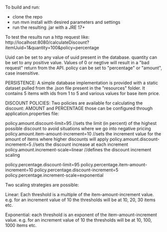 To build and run:
- clone the repo
- run mvn install with desired parameters and settings
- run the resulting .jar with a JRE 17+

To test the results run a http request like:
http://localhost:8080/calculateDiscount?itemUuid=1&quantity=100&policy=percentage

Uuid can be set to any value of uuid present in the database.
quantity can be set to any positive value. Values of 0 or negtive will result in a "bad request" return from the API.
policy can be set to "percentage" or "amount", case insensitive.

PERSISTENCE:
A simple database implementation is provided with a static dataset pulled from the .json file present in the "resources" folder. It contains 5 items with ids from 1 to 5 and various values for base item price.

DISCOUNT POLICIES:
Two policies are available for calculating the discount:
AMOUNT and PERCENTAGE
those can be configured through application.properties file:

policy.amount.discount-limit=95 //sets the limit (in percent) of the highest possible discount to avoid situations where we go into negative pricing
policy.amount.item-amount-increment=10 //sets the increment value for the amount of items where higher discounts will apply
policy.amount.discount-increment=5 //sets the discount increase at each increment
policy.amount.increment-scale=linear //defines the discount increment scaling

policy.percentage.discount-limit=95
policy.percentage.item-amount-increment=10
policy.percentage.discount-increment=5
policy.percentage.increment-scale=exponential

Two scaling strategies are possible:

Linear:
Each threshold is a multiple of the item-amount-increment value.
e.g. for an increment value of 10 the thresholds will be at 10, 20, 30 items etc.

Exponential:
each threshold is an exponent of the item-amount-increment value.
e.g. for an increment value of 10 the thresholds will be at 10, 100, 1000 items etc.
